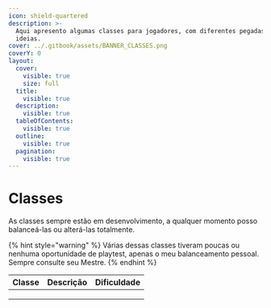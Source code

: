 ```yaml
---
icon: shield-quartered
description: >-
  Aqui apresento algumas classes para jogadores, com diferentes pegadas e
  ideias.
cover: ../.gitbook/assets/BANNER_CLASSES.png
coverY: 0
layout:
  cover:
    visible: true
    size: full
  title:
    visible: true
  description:
    visible: true
  tableOfContents:
    visible: true
  outline:
    visible: true
  pagination:
    visible: true
---
```


# Classes

As classes sempre estão em desenvolvimento, a qualquer momento posso balanceá-las ou alterá-las totalmente.

{% hint style="warning" %}
Várias dessas classes tiveram poucas ou nenhuma oportunidade de playtest, apenas o meu balanceamento pessoal. Sempre consulte seu Mestre.
{% endhint %}

| Classe | Descrição | Dificuldade |
| ------ | --------- | ----------- |
|        |           |             |
|        |           |             |
|        |           |             |

